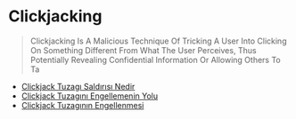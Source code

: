 # Clickjacking

> Clickjacking Is A Malicious Technique Of Tricking A User Into Clicking On Something
> Different From What The User Perceives, Thus Potentially Revealing Confidential
> Information Or Allowing Others To Ta

- [Clickjack Tuzagı Saldırısı Nedir](clickjacking/clickjack-tuzagsaldrs-nedir.md)
- [Clickjack Tuzagını Engellemenin Yolu](clickjacking/clickjack-tuzagn-engellemenin-yolu.md)
- [Clickjack Tuzagının Engellenmesi](clickjacking/clickjack-tuzagnn-engellenmesi.md)
